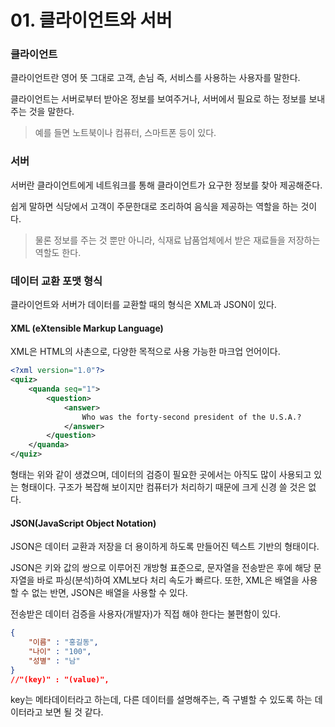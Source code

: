 # 01. 클라이언트와 서버



### 클라이언트

클라이언트란 영어 뜻 그대로 고객, 손님 즉, 서비스를 사용하는 사용자를 말한다.

클라이언트는 서버로부터 받아온 정보를 보여주거나, 서버에서 필요로 하는 정보를 보내주는 것을 말한다.

> 예를 들면 노트북이나 컴퓨터, 스마트폰 등이 있다.



### 서버

서버란 클라이언트에게 네트워크를 통해 클라이언트가 요구한 정보를 찾아 제공해준다.

쉽게 말하면 식당에서 고객이 주문한대로 조리하여 음식을 제공하는 역할을 하는 것이다.

> 물론 정보를 주는 것 뿐만 아니라, 식재료 납품업체에서 받은 재료들을 저장하는 역할도 한다.



### 데이터 교환 포맷 형식

클라이언트와 서버가 데이터를 교환할 때의 형식은 XML과 JSON이 있다. 

#### XML (eXtensible Markup Language)

XML은 HTML의 사촌으로, 다양한 목적으로 사용 가능한 마크업 언어이다.

```xml
<?xml version="1.0"?>
<quiz>
    <quanda seq="1">
    	<question>
            <answer>
                Who was the forty-second president of the U.S.A.?
            </answer>
    	</question>
    </quanda>
</quiz>
```

형태는 위와 같이 생겼으며, 데이터의 검증이 필요한 곳에서는 아직도 많이 사용되고 있는 형태이다. 구조가 복잡해 보이지만 컴퓨터가 처리하기 때문에 크게 신경 쓸 것은 없다.



#### JSON(JavaScript Object Notation)

JSON은 데이터 교환과 저장을 더 용이하게 하도록 만들어진 텍스트 기반의 형태이다.

JSON은 키와 값의 쌍으로 이루어진 개방형 표준으로, 문자열을 전송받은 후에 해당 문자열을 바로 파싱(분석)하여 XML보다 처리 속도가 빠르다. 또한, XML은 배열을 사용할 수 없는 반면, JSON은 배열을 사용할 수 있다.

전송받은 데이터 검증을 사용자(개발자)가 직접 해야 한다는 불편함이 있다.

```json
{
    "이름" : "홍길동",
    "나이" : "100",
    "성별" : "남"
}
//"(key)" : "(value)",
```

key는 메타데이터라고 하는데, 다른 데이터를 설명해주는, 즉 구별할 수 있도록 하는 데이터라고 보면 될 것 같다.



